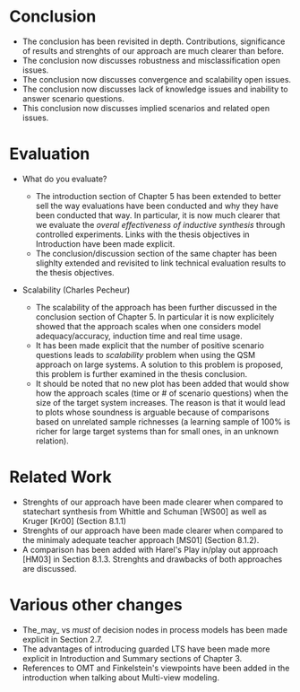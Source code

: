 # Conclusion

* The conclusion has been revisited in depth. Contributions, significance of 
  results and strenghts of our approach are much clearer than before.
* The conclusion now discusses robustness and misclassification open issues.
* The conclusion now discusses convergence and scalability open issues.
* The conclusion now discusses lack of knowledge issues and inability to answer
  scenario questions.
* This conclusion now discusses implied scenarios and related open issues.

# Evaluation

* What do you evaluate?

  * The introduction section of Chapter 5 has been extended to better sell the 
    way evaluations have been conducted and why they have been conducted that 
    way. In particular, it is now much clearer that we evaluate the _overal 
    effectiveness of inductive synthesis_ through controlled experiments. 
    Links with the thesis objectives in Introduction have been made explicit.
  * The conclusion/discussion section of the same chapter has been slighlty 
    extended and revisited to link technical evaluation results to the thesis
    objectives.

* Scalability (Charles Pecheur)

  * The scalability of the approach has been further discussed in the conclusion
    section of Chapter 5. In particular it is now explicitely showed that the 
    approach scales when one considers model adequacy/accuracy, induction time 
    and real time usage. 
  * It has been made explicit that the number of positive scenario questions 
    leads to _scalability_ problem when using the QSM approach on large systems.
    A solution to this problem is proposed, this problem is further examined in
    the thesis conclusion.
  * It should be noted that no new plot has been added that would show how the 
    approach scales (time or # of scenario questions) when the size of the 
    target system increases. The reason is that it would lead to plots whose 
    soundness is arguable because of comparisons based on unrelated sample 
    richnesses (a learning sample of 100% is richer for large target systems 
    than for small ones, in an unknown relation).

# Related Work

* Strenghts of our approach have been made clearer when compared to statechart 
  synthesis from Whittle and Schuman [WS00] as well as Kruger [Kr00] (Section 
  8.1.1)
* Strenghts of our approach have been made clearer when compared to the minimaly
  adequate teacher approach [MS01] (Section 8.1.2).
* A comparison has been added with Harel's Play in/play out approach [HM03] in
  Section 8.1.3. Strenghts and drawbacks of both approaches are discussed.

# Various other changes

* The_may_ vs _must_ of decision nodes in process models has been made explicit
  in Section 2.7.
* The advantages of introducing guarded LTS have been made more explicit in 
  Introduction and Summary sections of Chapter 3.
* References to OMT and Finkelstein's viewpoints have been added in the 
  introduction when talking about Multi-view modeling.


